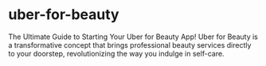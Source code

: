 # uber-for-beauty
The Ultimate Guide to Starting Your Uber for Beauty App! Uber for Beauty is a transformative concept that brings professional beauty services directly to your doorstep, revolutionizing the way you indulge in self-care.
